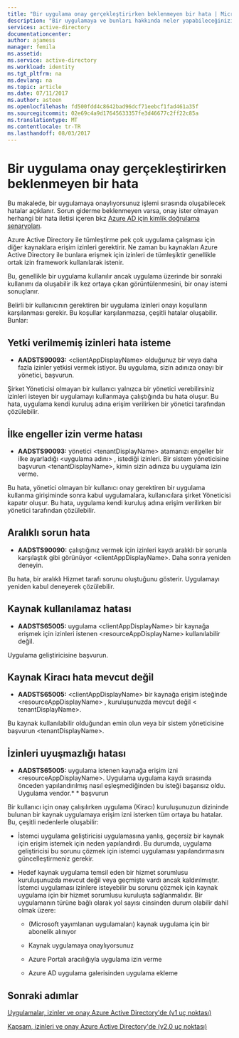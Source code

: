 ```yaml
---
title: "Bir uygulama onay gerçekleştirirken beklenmeyen bir hata | Microsoft Docs"
description: "Bir uygulamaya ve bunları hakkında neler yapabileceğinizi onaylıyorsunuz işlemi sırasında oluşabilecek hatalar açıklanır"
services: active-directory
documentationcenter: 
author: ajamess
manager: femila
ms.assetid: 
ms.service: active-directory
ms.workload: identity
ms.tgt_pltfrm: na
ms.devlang: na
ms.topic: article
ms.date: 07/11/2017
ms.author: asteen
ms.openlocfilehash: fd500fdd4c8642bad96dcf71eebcf1fad461a35f
ms.sourcegitcommit: 02e69c4a9d17645633357fe3d46677c2ff22c85a
ms.translationtype: MT
ms.contentlocale: tr-TR
ms.lasthandoff: 08/03/2017
---
```

# <a name="unexpected-error-when-performing-consent-to-an-application"></a>Bir uygulama onay gerçekleştirirken beklenmeyen bir hata

Bu makalede, bir uygulamaya onaylıyorsunuz işlemi sırasında oluşabilecek hatalar açıklanır. Sorun giderme beklenmeyen varsa, onay ister olmayan herhangi bir hata iletisi içeren bkz [Azure AD için kimlik doğrulama senaryoları](https://docs.microsoft.com/azure/active-directory/develop/active-directory-authentication-scenarios).

Azure Active Directory ile tümleştirme pek çok uygulama çalışması için diğer kaynaklara erişim izinleri gerektirir. Ne zaman bu kaynakları Azure Active Directory ile bunlara erişmek için izinleri de tümleşiktir genellikle ortak izin framework kullanılarak istenir. 

Bu, genellikle bir uygulama kullanılır ancak uygulama üzerinde bir sonraki kullanımı da oluşabilir ilk kez ortaya çıkan görüntülenmesini, bir onay istemi sonuçlanır.

Belirli bir kullanıcının gerektiren bir uygulama izinleri onayı koşulların karşılanması gerekir. Bu koşullar karşılanmazsa, çeşitli hatalar oluşabilir. Bunlar:

## <a name="requesting-not-authorized-permissions-error"></a>Yetki verilmemiş izinleri hata isteme
* **AADSTS90093:** &lt;clientAppDisplayName&gt; olduğunuz bir veya daha fazla izinler yetkisi vermek istiyor. Bu uygulama, sizin adınıza onayı bir yönetici, başvurun.

Şirket Yöneticisi olmayan bir kullanıcı yalnızca bir yönetici verebilirsiniz izinleri isteyen bir uygulamayı kullanmaya çalıştığında bu hata oluşur. Bu hata, uygulama kendi kuruluş adına erişim verilirken bir yönetici tarafından çözülebilir.

## <a name="policy-prevents-granting-permissions-error"></a>İlke engeller izin verme hatası
* **AADSTS90093:** yönetici &lt;tenantDisplayName&gt; atamanızı engeller bir ilke ayarladığı &lt;uygulama adını&gt; , istediği izinleri. Bir sistem yöneticisine başvurun &lt;tenantDisplayName&gt;, kimin sizin adınıza bu uygulama izin verme.

Bu hata, yönetici olmayan bir kullanıcı onay gerektiren bir uygulama kullanma girişiminde sonra kabul uygulamalara, kullanıcılara şirket Yöneticisi kapatır oluşur. Bu hata, uygulama kendi kuruluş adına erişim verilirken bir yönetici tarafından çözülebilir.

## <a name="intermittent-problem-error"></a>Aralıklı sorun hata
* **AADSTS90090:** çalıştığınız vermek için izinleri kaydı aralıklı bir sorunla karşılaştık gibi görünüyor &lt;clientAppDisplayName&gt;. Daha sonra yeniden deneyin.

Bu hata, bir aralıklı Hizmet tarafı sorunu oluştuğunu gösterir. Uygulamayı yeniden kabul deneyerek çözülebilir.

## <a name="resource-not-available-error"></a>Kaynak kullanılamaz hatası
* **AADSTS65005:** uygulama &lt;clientAppDisplayName&gt; bir kaynağa erişmek için izinleri istenen &lt;resourceAppDisplayName&gt; kullanılabilir değil. 

Uygulama geliştiricisine başvurun.

##  <a name="resource-not-available-in-tenant-error"></a>Kaynak Kiracı hata mevcut değil
* **AADSTS65005:** &lt;clientAppDisplayName&gt; bir kaynağa erişim isteğinde &lt;resourceAppDisplayName&gt; , kuruluşunuzda mevcut değil &lt; tenantDisplayName&gt;. 

Bu kaynak kullanılabilir olduğundan emin olun veya bir sistem yöneticisine başvurun &lt;tenantDisplayName&gt;.

## <a name="permissions-mismatch-error"></a>İzinleri uyuşmazlığı hatası
* **AADSTS65005:** uygulama istenen kaynağa erişim izni &lt;resourceAppDisplayName&gt;. Uygulama uygulama kaydı sırasında önceden yapılandırılmış nasıl eşleşmediğinden bu isteği başarısız oldu. Uygulama vendor.* * başvurun

Bir kullanıcı için onay çalışılırken uygulama (Kiracı) kuruluşunuzun dizininde bulunan bir kaynak uygulamaya erişim izni isterken tüm ortaya bu hatalar. Bu, çeşitli nedenlerle oluşabilir:

-   İstemci uygulama geliştiricisi uygulamasına yanlış, geçersiz bir kaynak için erişim istemek için neden yapılandırdı. Bu durumda, uygulama geliştiricisi bu sorunu çözmek için istemci uygulaması yapılandırmasını güncelleştirmeniz gerekir.

-   Hedef kaynak uygulama temsil eden bir hizmet sorumlusu kuruluşunuzda mevcut değil veya geçmişte vardı ancak kaldırılmıştır. İstemci uygulaması izinlere isteyebilir bu sorunu çözmek için kaynak uygulama için bir hizmet sorumlusu kuruluşta sağlanmalıdır. Bir uygulamanın türüne bağlı olarak yol sayısı cinsinden durum olabilir dahil olmak üzere:

    -   (Microsoft yayımlanan uygulamaları) kaynak uygulama için bir abonelik alınıyor

    -   Kaynak uygulamaya onaylıyorsunuz

    -   Azure Portalı aracılığıyla uygulama izin verme

    -   Azure AD uygulama galerisinden uygulama ekleme

## <a name="next-steps"></a>Sonraki adımlar 

[Uygulamalar, izinler ve onay Azure Active Directory'de (v1 uç noktası)](https://docs.microsoft.com/azure/active-directory/active-directory-apps-permissions-consent)<br>

[Kapsam, izinleri ve onay Azure Active Directory'de (v2.0 uç noktası)](https://docs.microsoft.com/azure/active-directory/develop/active-directory-v2-scopes)


